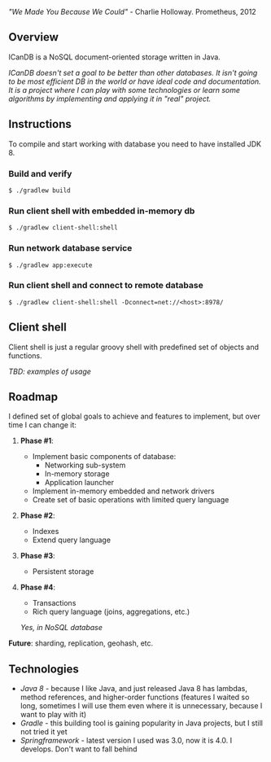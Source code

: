 _"We Made You Because We Could"_ - Charlie Holloway. Prometheus, 2012

## Overview

ICanDB is a NoSQL document-oriented storage written in Java.

_ICanDB doesn't set a goal to be better than other databases. It isn't going to be most efficient DB in the world or have ideal code and documentation. It is a project where I can play with some technologies or learn some algorithms by implementing and applying it in "real" project._

## Instructions

To compile and start working with database you need to have installed JDK 8.

### Build and verify

    $ ./gradlew build
    
### Run client shell with embedded in-memory db

    $ ./gradlew client-shell:shell
    
### Run network database service

    $ ./gradlew app:execute
    
### Run client shell and connect to remote database

    $ ./gradlew client-shell:shell -Dconnect=net://<host>:8978/
    
## Client shell

Client shell is just a regular groovy shell with predefined set of objects and functions.

_TBD: examples of usage_

## Roadmap

I defined set of global goals to achieve and features to implement, but over time I can change it:

1. **Phase #1**:
    * Implement basic components of database:
         * Networking sub-system
         * In-memory storage
         * Application launcher
    * Implement in-memory embedded and network drivers
    * Create set of basic operations with limited query language
2. **Phase #2**:
    * Indexes
    * Extend query language
3. **Phase #3**:
    * Persistent storage
4. **Phase #4**:
    * Transactions
    * Rich query language (joins, aggregations, etc.)

    _Yes, in NoSQL database_

**Future**: sharding, replication, geohash, etc.

## Technologies

* _Java 8_ - because I like Java, and just released Java 8 has lambdas, method references, and higher-order functions (features I waited so long, sometimes I will use them even where it is unnecessary, because I want to play with it)
* _Gradle_ - this building tool is gaining popularity in Java projects, but I still not tried it yet
* _Springframework_ - latest version I used was 3.0, now it is 4.0. I develops. Don't want to fall behind